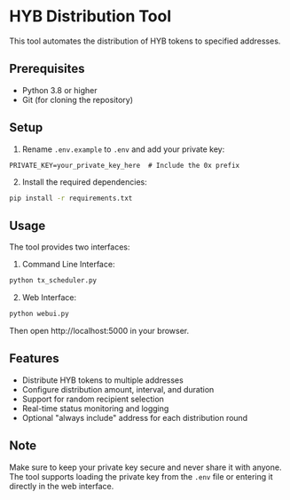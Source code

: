 # HYB Distribution Tool

This tool automates the distribution of HYB tokens to specified addresses.

## Prerequisites

- Python 3.8 or higher
- Git (for cloning the repository)

## Setup

1. Rename `.env.example` to `.env` and add your private key:

```
PRIVATE_KEY=your_private_key_here  # Include the 0x prefix
```

2. Install the required dependencies:

```bash
pip install -r requirements.txt
```

## Usage

The tool provides two interfaces:

1. Command Line Interface:

```bash
python tx_scheduler.py
```

2. Web Interface:

```bash
python webui.py
```

Then open http://localhost:5000 in your browser.

## Features

- Distribute HYB tokens to multiple addresses
- Configure distribution amount, interval, and duration
- Support for random recipient selection
- Real-time status monitoring and logging
- Optional "always include" address for each distribution round

## Note

Make sure to keep your private key secure and never share it with anyone. The tool supports loading the private key from the `.env` file or entering it directly in the web interface.
